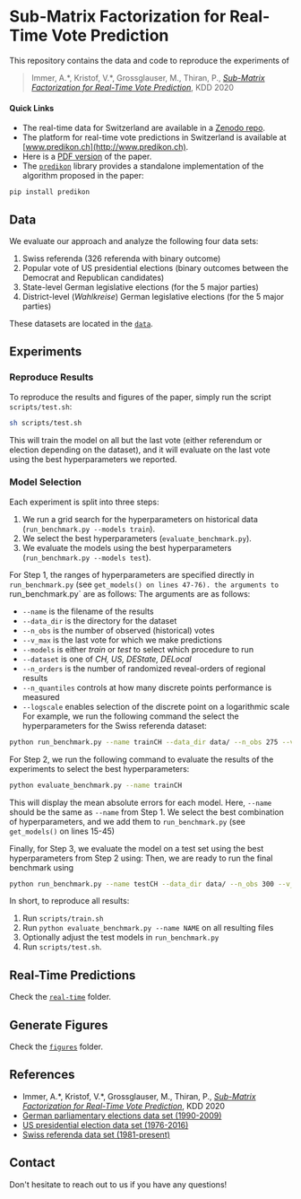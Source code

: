 # Sub-Matrix Factorization for Real-Time Vote Prediction

This repository contains the data and code to reproduce the experiments of

> Immer, A.\*, Kristof, V.\*, Grossglauser, M., Thiran, P., [*Sub-Matrix Factorization for Real-Time Vote Prediction*](https://infoscience.epfl.ch/record/278872), KDD 2020

#### Quick Links

- The real-time data for Switzerland are available in a [Zenodo repo](https://zenodo.org/record/3984924).
- The platform for real-time vote predictions in Switzerland is available at [www.predikon.ch](http://www.predikon.ch).
- Here is a [PDF version](https://infoscience.epfl.ch/record/278872) of the paper.
- The [`predikon`](https://github.com/indy-lab/predikon) library provides a standalone implementation of the algorithm proposed in the paper:
```
pip install predikon
```

## Data

We evaluate our approach and analyze the following four data sets:
1. Swiss referenda (326 referenda with binary outcome)
2. Popular vote of US presidential elections (binary outcomes between the Democrat and Republican candidates)
3. State-level German legislative elections (for the 5 major parties)
4. District-level (*Wahlkreise*) German legislative elections (for the 5 major parties)

These datasets are located in the [`data`](data).

## Experiments

### Reproduce Results

To reproduce the results and figures of the paper, simply run the script `scripts/test.sh`:

```bash
sh scripts/test.sh
```

This will train the model on all but the last vote (either referendum or election depending on the dataset), and it will evaluate on the last vote using the best hyperparameters we reported.

### Model Selection

Each experiment is split into three steps:
1. We run a grid search for the hyperparameters on historical data (`run_benchmark.py --models train`).
2. We select the best hyperparameters (`evaluate_benchmark.py`).
3. We evaluate the models using the best hyperparameters (`run_benchmark.py --models test`).

For Step 1, the ranges of hyperparameters are specified directly in `run_benchmark.py` (see `get_models() on lines 47-76).
the arguments to `run_benchmark.py` are as follows:
The arguments are as follows:
- `--name` is the filename of the results
- `--data_dir` is the directory for the dataset
- `--n_obs` is the number of observed (historical) votes
- `--v_max` is the last vote for which we make predictions
- `--models` is either _train_ or _test_ to select which procedure to run
- `--dataset` is one of _CH, US, DEState, DELocal_
- `--n_orders` is the number of randomized reveal-orders of regional results
- `--n_quantiles` controls at how many discrete points performance is measured
- `--logscale` enables selection of the discrete point on a logarithmic scale
For example, we run the following command the select the hyperparameters for the Swiss referenda dataset:
```bash
python run_benchmark.py --name trainCH --data_dir data/ --n_obs 275 --v_max 300 --models train --dataset CH --n_orders 10 --n_quantiles 50 --logscale
```

For Step 2, we run the following command to evaluate the results of the experiments to select the best hyperparameters:
```bash
python evaluate_benchmark.py --name trainCH
```
This will display the mean absolute errors for each model.
Here, `--name` should be the same as `--name` from Step 1.
We select the best combination of hyperparameters, and we add them to `run_benchmark.py` (see `get_models()` on lines 15-45)

Finally, for Step 3, we evaluate the model on a test set using the best hyperparameters from Step 2 using:
Then, we are ready to run the final benchmark using
```bash
python run_benchmark.py --name testCH --data_dir data/ --n_obs 300 --v_max 326 --models test --dataset CH --n_orders 100 --n_quantiles 50 --logscale
```

In short, to reproduce all results:
1. Run `scripts/train.sh`
2. Run `python evaluate_benchmark.py --name NAME` on all resulting files
3. Optionally adjust the test models in `run_benchmark.py`
4. Run `scripts/test.sh`.

## Real-Time Predictions

Check the [`real-time`](real-time) folder.

## Generate Figures

Check the [`figures`](figures) folder.

## References

- Immer, A.\*, Kristof, V.\*, Grossglauser, M., Thiran, P., [*Sub-Matrix Factorization for Real-Time Vote Prediction*](https://infoscience.epfl.ch/record/278872), KDD 2020
- [German parliamentary elections data set (1990-2009)](https://nsd.no/european_election_database/country/germany/parliamentary_elections.html)
- [US presidential election data set (1976-2016)](https://dataverse.harvard.edu/dataset.xhtml?persistentId=doi:10.7910/DVN/42MVDX)
- [Swiss referenda data set (1981-present)](https://opendata.swiss/en/dataset/echtzeitdaten-am-abstimmungstag-zu-eidgenoessischen-abstimmungsvorlagen)

## Contact

Don't hesitate to reach out to us if you have any questions!
